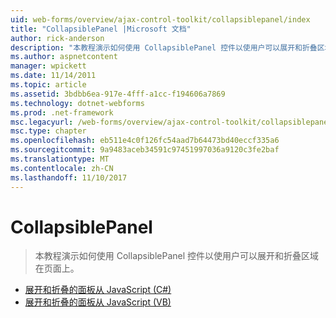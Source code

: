 ```yaml
---
uid: web-forms/overview/ajax-control-toolkit/collapsiblepanel/index
title: "CollapsiblePanel |Microsoft 文档"
author: rick-anderson
description: "本教程演示如何使用 CollapsiblePanel 控件以使用户可以展开和折叠区域在页面上。"
ms.author: aspnetcontent
manager: wpickett
ms.date: 11/14/2011
ms.topic: article
ms.assetid: 3bdbb6ea-917e-4fff-a1cc-f194606a7869
ms.technology: dotnet-webforms
ms.prod: .net-framework
msc.legacyurl: /web-forms/overview/ajax-control-toolkit/collapsiblepanel
msc.type: chapter
ms.openlocfilehash: eb511e4c0f126fc54aad7b64473bd40eccf335a6
ms.sourcegitcommit: 9a9483aceb34591c97451997036a9120c3fe2baf
ms.translationtype: MT
ms.contentlocale: zh-CN
ms.lasthandoff: 11/10/2017
---
```

<a name="collapsiblepanel"></a>CollapsiblePanel
====================
> 本教程演示如何使用 CollapsiblePanel 控件以使用户可以展开和折叠区域在页面上。


- [展开和折叠的面板从 JavaScript (C#)](collapsing-and-expanding-a-panel-from-javascript-cs.md)
- [展开和折叠的面板从 JavaScript (VB)](collapsing-and-expanding-a-panel-from-javascript-vb.md)
